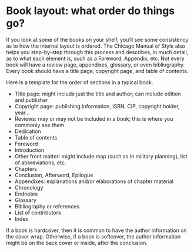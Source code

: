 # Book layout: what order do things go? 

If you look at some of the books on your shelf, you’ll see some consistency as to how the internal layout is ordered. The Chicago Manual of Style also helps you step-by-step through this process and describes, in much detail, as to what each element is, such as a Foreword, Appendix, etc. Not every book will have a review page, appendixes, glossary, or even bibliography. Every book should have a title page, copyright page, and table of contents.

Here is a template for the order of sections in a typical book. 

- Title page: might include just the title and author; can include edition and publisher
- Copyright page: publishing information, ISBN, CIP, copyright holder, year…
- Reviews: may or may not be included in a book; this is where you commonly see them
- Dedication
- Table of contents
- Foreword
- Introduction
- Other front matter: might include map (such as in military planning), list of abbreviations, etc.
- Chapters
- Conclusion, Afterword, Epilogue
- Appendixes: explanations and/or elaborations of chapter material
- Chronology
- Endnotes
- Glossary
- Bibliography or references
- List of contributors
- Index

If a book is hardcover, then it is common to have the author information on the cover wrap. Otherwise, if a book is softcover, the author information might be on the back cover or inside, after the conclusion.
